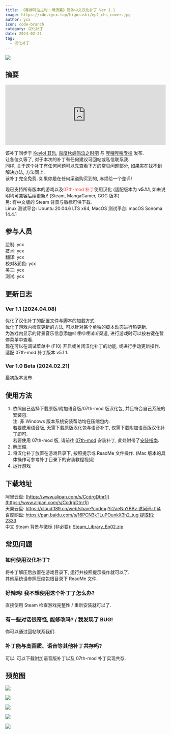 ```yaml
---
title: 《寒蝉鸣泣之时：绵流篇》简体中文汉化补丁 Ver 1.1
image: https://cdn.iycx.top/higurashi/ep2_chs_cover.jpg
author: ycx
icon: code-branch
category: 汉化补丁
date: 2024-02-21
tag:
  - 汉化补丁
---
```

![](https://cdn.iycx.top/higurashi/ep2_chs_cover.jpg)  
## 摘要
<div align="center"><iframe width="100%" height="190" frameborder="0" src="https://store.steampowered.com/widget/410890/?t=%E3%80%8A%E5%AF%92%E8%9D%89%E9%B8%A3%E6%B3%A3%E4%B9%8B%E6%97%B6%E3%80%8B%E6%98%AF%E4%B8%80%E9%83%A8%E6%9C%89%E5%A3%B0%E5%B0%8F%E8%AF%B4%E3%80%82%E9%9F%B3%E4%B9%90%E3%80%81%E6%95%85%E4%BA%8B%E8%83%8C%E6%99%AF%E4%B8%8E%E8%A7%92%E8%89%B2%E5%85%B1%E5%90%8C%E5%88%9B%E9%80%A0%E4%BA%86%E4%B8%80%E4%B8%AA%E4%B8%96%E7%95%8C%EF%BC%8C%E6%98%AF%E7%8E%A9%E5%AE%B6%E9%98%85%E8%AF%BB%E5%B0%8F%E8%AF%B4%E7%9A%84%E8%88%9E%E5%8F%B0%E3%80%82%E6%AC%A2%E7%AC%91%E3%80%81%E5%93%AD%E6%B3%A3%E3%80%81%E6%80%A8%E6%81%A8%E3%80%82%E8%AF%B7%E5%B8%A6%E7%9D%80%E9%82%A3%E6%A0%B7%E7%9A%84%E5%BF%83%E6%83%85%E4%B8%8E%E4%B8%BB%E4%BA%BA%E5%85%AC%E4%B8%80%E8%B5%B7%E4%BD%93%E9%AA%8C%E6%95%85%E4%BA%8B%E5%90%A7%E3%80%82"></iframe></div>  

该补丁同步于 [Keylol 其乐](https://keylol.com/t936094-1-1), [百度秋蝉鸣泣之时吧](https://tieba.baidu.com/p/8904925793) 与 [哔哩哔哩专栏](https://www.bilibili.com/read/cv31751345) 发布.  
让各位久等了, 对于本次的补丁有任何建议可回帖或私信联系我.  
同样, 关于这个补丁有任何问题可以先查看下方的常见问题部分, 如果实在找不到解决办法, 方法同上.  
该补丁完全免费. 如果你是在任何渠道购买到的, 麻烦给一个差评!  

现已支持所有版本的游戏以及<font color='#ff3a3a'>07th-mod 补丁</font>使用汉化 (适配版本为 **v5.1.1**, 如未说明均可兼容后续更新)! (Steam, MangaGamer, GOG 版本)  
另: 有中文版的 Steam 背景与徽标可供下载.  
Linux 测试平台: Ubuntu 20.04.6 LTS x64, MacOS 测试平台: macOS Sonoma 14.4.1  

## 参与人员
监制: ycx  
技术: ycx  
翻译: ycx  
校对&润色: ycx  
美工: ycx  
测试: ycx  

## 更新日志

### Ver 1.1 (2024.04.08)
优化了汉化补丁的配置文件与脚本的加载方式.  
优化了游戏内检查更新的方法, 可以针对某个单独的脚本动态进行热更新.  
为游戏内显示的背景音乐信息添加哔哩哔哩试听渠道, 进行游戏时可以按右键在暂停菜单中查看.  
现在可以在调试菜单中 (F10) 开启或关闭汉化补丁的功能, 或进行手动更新操作.  
适配 07th-mod 补丁版本 v5.1.1.

### Ver 1.0 Beta (2024.02.21)
最初版本发布.  

## 使用方法
1. 依照自己选择下载原版/附加语音版/07th-mod 版汉化包, 并且符合自己系统的安装包.  
注: 非 Windows 版本系统安装帮助均在压缩包内.  
若要使用语音版, 无需下载原版汉化包与语音补丁, 仅需下载附加语音版汉化补丁即可.  
若要使用 07th-mod 版, 请前往 [07th-mod](https://07th-mod.com/home/) 安装补丁, 此处附带了[安装指南](https://higurashi.ycx-studios.site/guide/07th-mod/main/).  
2. 解压缩.  
3. 将汉化补丁放置在游戏目录下, 按照提示或 ReadMe 文件操作. (Mac 版本的具体操作可参考补丁目录下的安装教程视频)  
4. 运行游戏  

## 下载地址
阿里云盘: [https://www.alipan.com/s/CcdrgDtnr1j](https://www.alipan.com/s/CcdrgDtnr1j)  
天翼云盘: [https://cloud.189.cn/web/share?code=jYr2aeNnYBBv 访问码: ltj4](https://cloud.189.cn/web/share?code=jYr2aeNnYBBv)   
百度网盘: [https://pan.baidu.com/s/16PCN3kTLuPOunkX3h2_tug 提取码: 2333](https://pan.baidu.com/s/16PCN3kTLuPOunkX3h2_tug?pwd=2333)  
中文 Steam 背景与徽标 (非必要): [Steam_Library_Ep02.zip](https://cdn.iycx.top/blog/2024/04/Steam_Library_Ep02.zip)  

## 常见问题
### 如何使用汉化补丁?
将补丁解压后放置在游戏目录下, 运行并按照提示操作就可以了.  
其他系统请参照压缩包根目录下 ReadMe 文件.  
### 好辣鸡! 我不想使用这个补丁了怎么办?
直接使用 Steam 检查游戏完整性 / 重新安装就可以了.  
### 有一些对话很奇怪, 能修改吗? / 我发现了 BUG!
你可以通过回帖联系我们.
### 补丁能与高画质、语音等其他补丁共存吗?
可以. 可以下载附加语音版补丁以及 07th-mod 补丁实现共存.  

## 预览图
![](https://cdn.iycx.top/blog/2024/02/screenshot_01.jpg)

![](https://cdn.iycx.top/blog/2024/02/screenshot_02.jpg)

![](https://cdn.iycx.top/blog/2024/02/screenshot_03.jpg)

![](https://cdn.iycx.top/blog/2024/02/screenshot_04.jpg)

![](https://cdn.iycx.top/blog/2024/02/screenshot_05.jpg)
